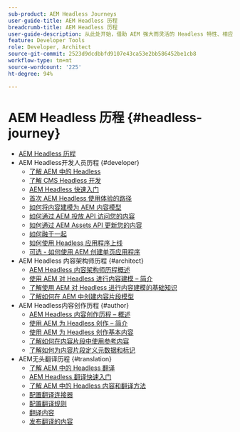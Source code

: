 ```yaml
---
sub-product: AEM Headless Journeys
user-guide-title: AEM Headless 历程
breadcrumb-title: AEM Headless 历程
user-guide-description: 从此处开始，借助 AEM 强大而灵活的 Headless 特性、相应的功能以及在您的项目中利用它们的方法，实施引导式历程。
feature: Developer Tools
role: Developer, Architect
source-git-commit: 2523d9dcdbbfd9107e43ca53e2bb586452be1cb8
workflow-type: tm+mt
source-wordcount: '225'
ht-degree: 94%

---
```



# AEM Headless 历程 {#headless-journey}

+ [AEM Headless 历程](/help/journey-headless/home.md)
+ AEM Headless开发人员历程 {#developer}
   + [了解 AEM 中的 Headless](developer/overview.md)
   + [了解 CMS Headless 开发](developer/learn-about.md)
   + [AEM Headless 快速入门](developer/getting-started.md)
   + [首次 AEM Headless 使用体验的路径](developer/path-to-first-experience.md)
   + [如何将内容建模为 AEM 内容模型](developer/model-your-content.md)
   + [如何通过 AEM 投放 API 访问您的内容](developer/access-your-content.md)
   + [如何通过 AEM Assets API 更新您的内容](developer/update-your-content.md)
   + [如何融于一起](developer/put-it-all-together.md)
   + [如何使用 Headless 应用程序上线](developer/go-live.md)
   + [可选 - 如何使用 AEM 创建单页应用程序](developer/create-spa.md)
+ AEM Headless 内容架构师历程 {#architect}
   + [AEM Headless 内容架构师历程概述](architect/overview.md)
   + [使用 AEM 对 Headless 进行内容建模 – 简介](architect/introduction.md)
   + [了解使用 AEM 对 Headless 进行内容建模的基础知识](architect/basics.md)
   + [了解如何在 AEM 中创建内容片段模型](architect/model-structure.md)
+ AEM Headless内容创作历程 {#author}
   + [AEM Headless 内容创作历程 – 概述](author/overview.md)
   + [使用 AEM 为 Headless 创作 – 简介](author/introduction.md)
   + [使用 AEM 为 Headless 创作基本内容](author/basics.md)
   + [了解如何在内容片段中使用参考内容](author/references.md)
   + [了解如何为内容片段定义元数据和标记](author/metadata-tagging.md)
+ AEM无头翻译历程 {#translation}
   + [了解 AEM 中的 Headless 翻译](translation/overview.md)
   + [AEM Headless 翻译快速入门](translation/getting-started.md)
   + [了解 AEM 中的 Headless 内容和翻译方法](translation/learn-about.md)
   + [配置翻译连接器](translation/configure-connector.md)
   + [配置翻译规则](translation/translation-rules.md)
   + [翻译内容](translation/translate-content.md)
   + [发布翻译的内容](translation/publish-content.md)
